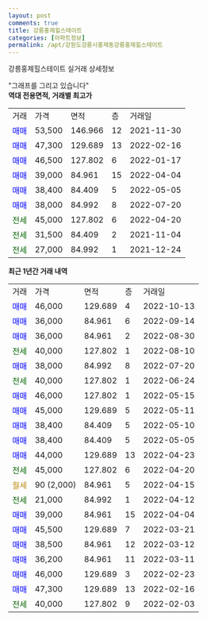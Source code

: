 ```yaml
---
layout: post
comments: true
title: 강릉홍제힐스테이트
categories: [아파트정보]
permalink: /apt/강원도강릉시홍제동강릉홍제힐스테이트
---
```


강릉홍제힐스테이트 실거래 상세정보

<script type="text/javascript">
  google.charts.load('current', {'packages':['line', 'corechart']});
  google.charts.setOnLoadCallback(drawChart);

  function drawChart() {
    var data = new google.visualization.DataTable();
    data.addColumn('date', '거래일');
    data.addColumn('number', "매매");
    data.addColumn('number', "전세");
    data.addColumn('number', "전매");

    data.addRows([[new Date(Date.parse("2022-10-13")), 46000, null, null], [new Date(Date.parse("2022-09-14")), 36000, null, null], [new Date(Date.parse("2022-08-30")), 36000, null, null], [new Date(Date.parse("2022-08-10")), null, 40000, null], [new Date(Date.parse("2022-07-20")), 38000, null, null], [new Date(Date.parse("2022-06-24")), null, 40000, null], [new Date(Date.parse("2022-05-15")), 46000, null, null], [new Date(Date.parse("2022-05-11")), 45000, null, null], [new Date(Date.parse("2022-05-10")), 38400, null, null], [new Date(Date.parse("2022-05-05")), 38400, null, null], [new Date(Date.parse("2022-04-23")), 44000, null, null], [new Date(Date.parse("2022-04-20")), null, 45000, null], [new Date(Date.parse("2022-04-15")), null, null, null], [new Date(Date.parse("2022-04-12")), null, 21000, null], [new Date(Date.parse("2022-04-04")), 39000, null, null], [new Date(Date.parse("2022-03-21")), 45500, null, null], [new Date(Date.parse("2022-03-12")), 38500, null, null], [new Date(Date.parse("2022-03-11")), 36200, null, null], [new Date(Date.parse("2022-02-23")), 46000, null, null], [new Date(Date.parse("2022-02-16")), 47300, null, null], [new Date(Date.parse("2022-02-03")), null, 40000, null]]);

    var options = {
      hAxis: {
        format: 'yyyy/MM/dd'
      },    
      lineWidth: 0,
      pointsVisible: true,    
      title: '최근 1년간 유형별 실거래가 분포',
      legend: { position: 'bottom' }
    };

    var formatter = new google.visualization.NumberFormat({pattern:'###,###'} );
    formatter.format(data, 1);
    formatter.format(data, 2);
    
    setTimeout(function() {
        var chart = new google.visualization.LineChart(document.getElementById('columnchart_material'));
        chart.draw(data, (options));
        document.getElementById('loading').style.display = 'none';
    }, 200);
  }
</script>


<div id="loading" style="z-index:20; display: block; margin-left: 0px">"그래프를 그리고 있습니다"</div>
<div id="columnchart_material" style="width: 95%; margin-left: 0px; display: block"></div>
<!-- contents start -->
<b>역대 전용면적, 거래별 최고가</b>
<table class="sortable">
    <tr>
      <td>거래</td>
      <td>가격</td>
      <td>면적</td>
      <td>층</td>
      <td>거래일</td>
    </tr>
        <tr>
          <td><a style="color: blue">매매</a></td>
          <td>53,500</td>
          <td>146.966</td>
          <td>12</td>
          <td>2021-11-30</td>
        </tr>            <tr>
          <td><a style="color: blue">매매</a></td>
          <td>47,300</td>
          <td>129.689</td>
          <td>13</td>
          <td>2022-02-16</td>
        </tr>            <tr>
          <td><a style="color: blue">매매</a></td>
          <td>46,500</td>
          <td>127.802</td>
          <td>6</td>
          <td>2022-01-17</td>
        </tr>            <tr>
          <td><a style="color: blue">매매</a></td>
          <td>39,000</td>
          <td>84.961</td>
          <td>15</td>
          <td>2022-04-04</td>
        </tr>            <tr>
          <td><a style="color: blue">매매</a></td>
          <td>38,400</td>
          <td>84.409</td>
          <td>5</td>
          <td>2022-05-05</td>
        </tr>            <tr>
          <td><a style="color: blue">매매</a></td>
          <td>38,000</td>
          <td>84.992</td>
          <td>8</td>
          <td>2022-07-20</td>
        </tr>        
        <tr>
              <td><a style="color: darkgreen">전세</a></td>
              <td>45,000</td>
              <td>127.802</td>
              <td>6</td>
              <td>2022-04-20</td>
            </tr>            <tr>
              <td><a style="color: darkgreen">전세</a></td>
              <td>31,500</td>
              <td>84.409</td>
              <td>2</td>
              <td>2021-11-04</td>
            </tr>            <tr>
              <td><a style="color: darkgreen">전세</a></td>
              <td>27,000</td>
              <td>84.992</td>
              <td>1</td>
              <td>2021-12-24</td>
            </tr>        
    
</table>

<b>최근 1년간 거래 내역</b>

<table class="sortable">
    <tr>
      <td>거래</td>
      <td>가격</td>
      <td>면적</td>
      <td>층</td>
      <td>거래일</td>
    </tr>
    <tr>
      <td><a style="color: blue">매매</a></td>
      <td>46,000</td>
      <td>129.689</td>
      <td>4</td>
      <td>2022-10-13</td>
    </tr>          <tr>
      <td><a style="color: blue">매매</a></td>
      <td>36,000</td>
      <td>84.961</td>
      <td>6</td>
      <td>2022-09-14</td>
    </tr>          <tr>
      <td><a style="color: blue">매매</a></td>
      <td>36,000</td>
      <td>84.961</td>
      <td>2</td>
      <td>2022-08-30</td>
    </tr>          <tr>
      <td><a style="color: darkgreen">전세</a></td>
      <td>40,000</td>
      <td>127.802</td>
      <td>1</td>
      <td>2022-08-10</td>
    </tr>          <tr>
      <td><a style="color: blue">매매</a></td>
      <td>38,000</td>
      <td>84.992</td>
      <td>8</td>
      <td>2022-07-20</td>
    </tr>          <tr>
      <td><a style="color: darkgreen">전세</a></td>
      <td>40,000</td>
      <td>127.802</td>
      <td>1</td>
      <td>2022-06-24</td>
    </tr>          <tr>
      <td><a style="color: blue">매매</a></td>
      <td>46,000</td>
      <td>127.802</td>
      <td>1</td>
      <td>2022-05-15</td>
    </tr>          <tr>
      <td><a style="color: blue">매매</a></td>
      <td>45,000</td>
      <td>129.689</td>
      <td>5</td>
      <td>2022-05-11</td>
    </tr>          <tr>
      <td><a style="color: blue">매매</a></td>
      <td>38,400</td>
      <td>84.409</td>
      <td>5</td>
      <td>2022-05-10</td>
    </tr>          <tr>
      <td><a style="color: blue">매매</a></td>
      <td>38,400</td>
      <td>84.409</td>
      <td>5</td>
      <td>2022-05-05</td>
    </tr>          <tr>
      <td><a style="color: blue">매매</a></td>
      <td>44,000</td>
      <td>129.689</td>
      <td>13</td>
      <td>2022-04-23</td>
    </tr>          <tr>
      <td><a style="color: darkgreen">전세</a></td>
      <td>45,000</td>
      <td>127.802</td>
      <td>6</td>
      <td>2022-04-20</td>
    </tr>          <tr>
      <td><a style="color: darkgoldenrod">월세</a></td>
      <td>90 (2,000)</td>
      <td>84.961</td>
      <td>5</td>
      <td>2022-04-15</td>
    </tr>          <tr>
      <td><a style="color: darkgreen">전세</a></td>
      <td>21,000</td>
      <td>84.992</td>
      <td>1</td>
      <td>2022-04-12</td>
    </tr>          <tr>
      <td><a style="color: blue">매매</a></td>
      <td>39,000</td>
      <td>84.961</td>
      <td>15</td>
      <td>2022-04-04</td>
    </tr>          <tr>
      <td><a style="color: blue">매매</a></td>
      <td>45,500</td>
      <td>129.689</td>
      <td>7</td>
      <td>2022-03-21</td>
    </tr>          <tr>
      <td><a style="color: blue">매매</a></td>
      <td>38,500</td>
      <td>84.961</td>
      <td>12</td>
      <td>2022-03-12</td>
    </tr>          <tr>
      <td><a style="color: blue">매매</a></td>
      <td>36,200</td>
      <td>84.961</td>
      <td>11</td>
      <td>2022-03-11</td>
    </tr>          <tr>
      <td><a style="color: blue">매매</a></td>
      <td>46,000</td>
      <td>129.689</td>
      <td>3</td>
      <td>2022-02-23</td>
    </tr>          <tr>
      <td><a style="color: blue">매매</a></td>
      <td>47,300</td>
      <td>129.689</td>
      <td>13</td>
      <td>2022-02-16</td>
    </tr>          <tr>
      <td><a style="color: darkgreen">전세</a></td>
      <td>40,000</td>
      <td>127.802</td>
      <td>9</td>
      <td>2022-02-03</td>
    </tr>      </table>
<!-- contents end -->    

